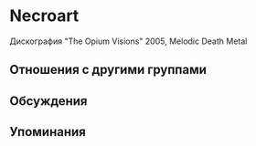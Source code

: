# Necroart

Дискография
"The Opium Visions" 2005, Melodic Death Metal

## Отношения с другими группами


## Обсуждения


## Упоминания

